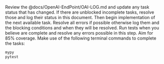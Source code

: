 Review the @docs/OpenAI-EndPoint/OAI-LOG.md and update any task status that has changed. If there are unblocked incomplete tasks, resolve those and log their status in this document.
Then begin implementation of the next available task.
Resolve all errors if possible otherwise log them and the blocking conditions and when they will be resolved.
Run tests when you believe are complete and resolve any errors possible in this step. Aim for 85% coverage.
 Make use of the following terminal commands to complete the tasks:
```bash
mypy
pytest
```
